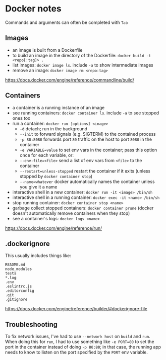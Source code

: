 # Docker notes

Commands and arguments can often be completed with `Tab`

## Images
- an image is built from a Dockerfile
- to build an image in the directory of the Dockerfile: `docker build -t <repo[:tag]> .`
- list images: `docker image ls`. include `-a` to show intermediate images
- remove an image: `docker image rm <repo:tag>`

<https://docs.docker.com/engine/reference/commandline/build/>

## Containers
- a container is a running instance of an image
- see running containers: `docker container ls`. include `-a` to see stopped ones too
- run a container: `docker run [options] <image>`
  + `-d` detach; run in the background
  + `--init` to forward signals (e.g. SIGTERM) to the contained process
  + `-p 80:8080` forwards port `80` traffic on the host to port `8080` in the container
  + `-e VARIABLE=value` to set env vars in the container; pass this option once for each variable, or:
  + `--env-file=<file>` send a list of env vars from `<file>` to the container
  + `--restart=unless-stopped` restart the container if it exits (unless stopped by `docker container stop`)
  + `--name=whatever` docker automatically names the container unless you give it a name
- interactive shell in a new container: `docker run -it <image> /bin/sh`
- interactive shell in a running container: `docker exec -it <name> /bin/sh`
- stop running container: `docker container stop <name>`
- garbage collect stopped containers: `docker container prune` (docker doesn't automatically remove containers when they stop)
- see a container's logs: `docker logs <name>`

<https://docs.docker.com/engine/reference/run/>

## .dockerignore
This usually includes things like:

    README.md
    node_modules
    tests
    *.log
    .env
    .eslintrc.js
    .editorconfig
    .git
    .gitignore

<https://docs.docker.com/engine/reference/builder/#dockerignore-file>

## Troubleshooting
To fix network issues, I've had to use `--network host` on `build` and `run`.
When doing this for `run`, I had to use something like `-e PORT=80` to set the port in the container instead of doing `-p 80:80`;
in that case, the running app needs to know to listen on the port specified by the `PORT` env variable.
